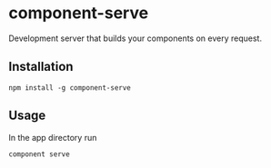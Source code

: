 # component-serve

  Development server that builds your components on every request.

## Installation

    npm install -g component-serve

## Usage

  In the app directory run

    component serve
